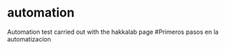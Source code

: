 # automation
Automation test carried out with the hakkalab page
#Primeros pasos en la automatizacion
